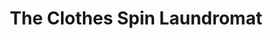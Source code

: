 ---
title: "The Clothes Spin Laundromat"
url: /lynchburg/the-clothes-spin-laundromat/
shop: Wäscherei
---